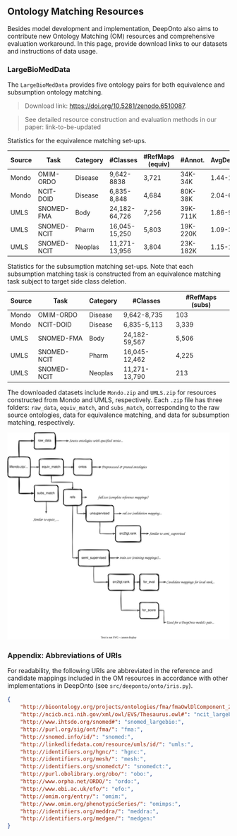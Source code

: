 ## Ontology Matching Resources

Besides model development and implementation, DeepOnto also aims to contribute new Ontology Matching (OM) resources and comprehensive evaluation workaround. In this page, provide download links to our datasets and instructions of data usage.

### LargeBioMedData 

The `LargeBioMedData` provides five ontology pairs for both equivalence and subsumption ontology matching.

> Download link: https://doi.org/10.5281/zenodo.6510087.

> See detailed resource construction and evaluation methods in our paper: link-to-be-updated

Statistics for the equivalence matching set-ups.

| Source | Task        | Category | #Classes      | #RefMaps (equiv) | #Annot.  | AvgDepths |
|--------|-------------|----------|---------------|------------------|----------|-----------|
| Mondo  | OMIM-ORDO   | Disease  | 9,642-8838    | 3,721            | 34K-34K  | 1.44-1.63 |
| Mondo  | NCIT-DOID   | Disease  | 6,835-8,848   | 4,684            | 80K-38K  | 2.04-6.85 |
| UMLS   | SNOMED-FMA  | Body     | 24,182-64,726 | 7,256            | 39K-711K | 1.86-9.32 |
| UMLS   | SNOMED-NCIT | Pharm    | 16,045-15,250 | 5,803            | 19K-220K | 1.09-3.26 |
| UMLS   | SNOMED-NCIT | Neoplas  | 11,271-13,956 | 3,804            | 23K-182K | 1.15-1.68 |

Statistics for the subsumption matching set-ups. Note that each subsumption matching task is constructed from an equivalence matching task subject to target side class deletion.


| Source | Task        | Category | #Classes      | #RefMaps (subs)  |
|--------|-------------|----------|---------------|------------------|
| Mondo  | OMIM-ORDO   | Disease  | 9,642-8,735   | 103              | 
| Mondo  | NCIT-DOID   | Disease  | 6,835-5,113   | 3,339            | 
| UMLS   | SNOMED-FMA  | Body     | 24,182-59,567 | 5,506            | 
| UMLS   | SNOMED-NCIT | Pharm    | 16,045-12,462 | 4,225            | 
| UMLS   | SNOMED-NCIT | Neoplas  | 11,271-13,790 | 213              | 

The downloaded datasets include `Mondo.zip` and `UMLS.zip` for resources constructed from Mondo and UMLS, respectively.
Each `.zip` file has three folders: `raw_data`, `equiv_match`, and `subs_match`, corresponding to the raw source ontologies, data for equivalence matching, and data for subsumption matching, respectively. 

<p align="center">
  <a href="https://krr-oxford.github.io/DeepOnto/">
    <img alt="deeponto" src="https://raw.githubusercontent.com/KRR-Oxford/DeepOnto/main/docs/images/largebiomeddata.svg">
  </a>
</p>



### Appendix: Abbreviations of URIs

For readability, the following URIs are abbreviated in the reference and candidate mappings included in the OM resources in accordance with other implementations in DeepOnto (see `src/deeponto/onto/iris.py`).

```json
{
    "http://bioontology.org/projects/ontologies/fma/fmaOwlDlComponent_2_0#": "fma_largebio:",
    "http://ncicb.nci.nih.gov/xml/owl/EVS/Thesaurus.owl#": "ncit_largebio:",
    "http://www.ihtsdo.org/snomed#": "snomed_largebio:",
    "http://purl.org/sig/ont/fma/": "fma:",
    "http://snomed.info/id/": "snomed:",
    "http://linkedlifedata.com/resource/umls/id/": "umls:",
    "http://identifiers.org/hgnc/": "hgnc:",
    "http://identifiers.org/mesh/": "mesh:",
    "http://identifiers.org/snomedct/": "snomedct:",
    "http://purl.obolibrary.org/obo/": "obo:",
    "http://www.orpha.net/ORDO/": "ordo:",
    "http://www.ebi.ac.uk/efo/": "efo:",
    "http://omim.org/entry/": "omim:",
    "http://www.omim.org/phenotypicSeries/": "omimps:",
    "http://identifiers.org/meddra/": "meddra:",
    "http://identifiers.org/medgen/": "medgen:"
}
```
